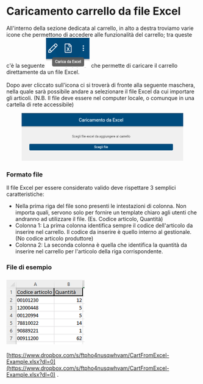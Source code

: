 # Caricamento carrello da file Excel

All'interno della sezione dedicata al carrello, in alto a destra troviamo varie icone che permettono di accedere alle funzionalità del carrello; tra queste c'è la seguente <img src="../../.gitbook/assets/Screenshot 2022-09-14 at 12.39.54.png" alt="" data-size="original"> che permette di caricare il carrello direttamente da un file Excel.\
\
Dopo aver cliccato sull'icona ci si troverà di fronte alla seguente maschera, nella quale sarà possibile andare a selezionare il file Excel da cui importare gli articoli. (N.B. Il file deve essere nel computer locale, o comunque in una cartella di rete accessibile)

<figure><img src="../../.gitbook/assets/Screenshot 2022-09-14 at 12.41.34.png" alt=""><figcaption></figcaption></figure>

### Formato file

Il file Excel per essere considerato valido deve rispettare 3 semplici caratteristiche:

* Nella prima riga del file sono presenti le intestazioni di colonna. Non importa quali, servono solo per fornire un template chiaro agli utenti che andranno ad utilizzare il file. (Es. Codice articolo, Quantità)
* Colonna 1: La prima colonna identifica sempre il codice dell'articolo da inserire nel carrello. Il codice da inserire è quello interno al gestionale. (No codice articolo produttore)
* Colonna 2: La seconda colonna è quella che identifica la quantità da inserire nel carrello per l'articolo della riga corrispondente.

### File di esempio

### ![](<../../.gitbook/assets/Screenshot 2022-09-14 at 12.53.24.png>)

[https://www.dropbox.com/s/ftpho4nusqwhvam/CartFromExcel-Example.xlsx?dl=0](https://www.dropbox.com/s/ftpho4nusqwhvam/CartFromExcel-Example.xlsx?dl=0)
.